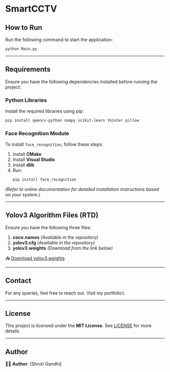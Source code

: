 # SmartCCTV

## How to Run

Run the following command to start the application:

```sh
python Main.py
```

---

## Requirements

Ensure you have the following dependencies installed before running the project:

### Python Libraries

Install the required libraries using pip:

```sh
pip install opencv-python numpy scikit-learn tkinter pillow
```

### Face Recognition Module

To install `face_recognition`, follow these steps:

1. Install **CMake**
2. Install **Visual Studio**
3. Install **dlib**
4. Run:
   ```sh
   pip install face_recognition
   ```

*(Refer to online documentation for detailed installation instructions based on your system.)*

---

## Yolov3 Algorithm Files (RTD)

Ensure you have the following three files:

1. **coco.names** *(Available in the repository)*
2. **yolov3.cfg** *(Available in the repository)*
3. **yolov3.weights** *(Download from the link below)*

📥 [Download yolov3.weights](https://pjreddie.com/media/files/yolov3.weights)

---

## Contact

For any queries, feel free to reach out. Visit my portfolio:\

---

## License

This project is licensed under the **MIT License**. See [LICENSE](/LICENSE) for more details.

---

## Author

👩‍💻 **Author**: [Shruti Gandhi]

